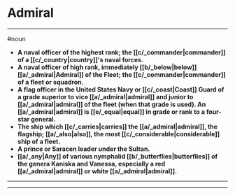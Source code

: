 # Admiral
---
#noun
- **A naval officer of the highest rank; the [[c/_commander|commander]] of a [[c/_country|country]]'s naval forces.**
- **A naval officer of high rank, immediately [[b/_below|below]] [[a/_admiral|Admiral]] of the Fleet; the [[c/_commander|commander]] of a fleet or squadron.**
- **A flag officer in the United States Navy or [[c/_coast|Coast]] Guard of a grade superior to vice [[a/_admiral|admiral]] and junior to [[a/_admiral|admiral]] of the fleet (when that grade is used). An [[a/_admiral|admiral]] is [[e/_equal|equal]] in grade or rank to a four-star general.**
- **The ship which [[c/_carries|carries]] the [[a/_admiral|admiral]], the flagship; [[a/_also|also]], the most [[c/_considerable|considerable]] ship of a fleet.**
- **A prince or Saracen leader under the Sultan.**
- **[[a/_any|Any]] of various nymphalid [[b/_butterflies|butterflies]] of the genera Kaniska and Vanessa, especially a red [[a/_admiral|admiral]] or white [[a/_admiral|admiral]].**
---
---
